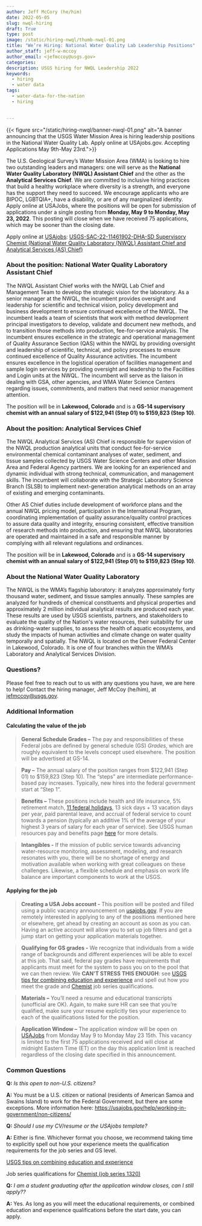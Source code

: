 ```yaml
---
author: Jeff McCory (he/him)
date: 2022-05-05
slug: nwql-hiring
draft: True
type: post
image: /static/hiring-nwql/thumb-nwql-01.png
title: "We’re Hiring: National Water Quality Lab Leadership Positions"
author_staff: jeff-w-mccoy
author_email: <jefmccoy@usgs.gov>
categories:
description: USGS hiring for NWQL Leadership 2022 
keywords:
  - hiring
  - water data
tags:
  - water-data-for-the-nation
  - hiring
  

---
```

{{< figure src="/static/hiring-nwql/banner-nwql-01.png" alt="A banner announcing that the USGS Water Mission Area is hiring leadership positions in the National Water Quality Lab. Apply online at USAjobs.gov. Accepting Applications May 9th-May 23rd.">}}

The U.S. Geological Survey’s Water Mission Area (WMA) is looking to hire two outstanding leaders and managers: one will serve as the **National Water Quality Laboratory (NWQL) Assistant Chief** and the other as the **Analytical Services Chief**. We are committed to inclusive hiring practices that build a healthy workplace where diversity is a strength, and everyone has the support they need to succeed. We encourage applicants who are BIPOC, LGBTQIA+, have a disability, or are of any marginalized identity. Apply online at USAJobs, where the positions will be open for submission of applications under a single posting from **Monday, May 9 to Monday, May 23, 2022**. This posting will close when we have received 75 applications, which may be sooner than the closing date.   

Apply online at [USAjobs](https://www.usajobs.gov/): [USGS-SAC-22-11461902-DHA-SD Supervisory Chemist (National Water Quality Laboratory (NWQL) Assistant Chief and Analytical Services (AS) Chief)](https://www.usajobs.gov/job/651909900)  

### About the position: National Water Quality Laboratory Assistant Chief   
The NWQL Assistant Chief works with the NWQL Lab Chief and Management Team to develop the strategic vision for the laboratory.  As a senior manager at the NWQL, the incumbent provides oversight and leadership for scientific and technical vision, policy development and business development to ensure continued excellence of the NWQL.  The incumbent leads a team of scientists that work with method development principal investigators to develop, validate and document new methods, and to transition those methods into production, fee-for-service analysis.  The incumbent ensures excellence in the strategic and operational management of Quality Assurance Section (QAS) within the NWQL by providing oversight and leadership of scientific, technical, and policy processes to ensure continued excellence of Quality Assurance activities.  The incumbent ensures excellence in the logistical operation of facilities management and sample login services by providing oversight and leadership to the Facilities and Login units at the NWQL. The incumbent will serve as the liaison in dealing with GSA, other agencies, and WMA Water Science Centers regarding issues, commitments, and matters that need senior management attention. 

The position will be in **Lakewood, Colorado** and is a **GS-14 supervisory chemist with an annual salary of $122,941 (Step 01) to $159,823 (Step 10)**.

### About the position: Analytical Services Chief 
   
The NWQL Analytical Services (AS) Chief is responsible for supervision of the NWQL production analytical units that conduct fee-for-service environmental chemical contaminant analyses of water, sediment, and tissue samples collected by USGS Water Science Centers and other Mission Area and Federal Agency partners. We are looking for an experienced and dynamic individual with strong technical, communication, and management skills.  The incumbent will collaborate with the Strategic Laboratory Science Branch (SLSB) to implement next-generation analytical methods on an array of existing and emerging contaminants.  

Other AS Chief duties include development of workforce plans and the annual NWQL pricing model, participation in the International Program, coordinating implementation of quality assurance/quality control practices to assure data quality and integrity, ensuring consistent, effective transition of research methods into production, and ensuring that NWQL laboratories are operated and maintained in a safe and responsible manner by complying with all relevant regulations and ordinances.  

The position will be in **Lakewood, Colorado** and is a **GS-14 supervisory chemist with an annual salary of $122,941 (Step 01) to $159,823 (Step 10)**.

### About the National Water Quality Laboratory 
The NWQL is the WMA’s flagship laboratory: it analyzes approximately forty thousand water, sediment, and tissue samples annually. These samples are analyzed for hundreds of chemical constituents and physical properties and approximately 2 million individual analytical results are produced each year. These results are used by USGS scientists, partners, and stakeholders to evaluate the quality of the Nation's water resources, their suitability for use as drinking-water supplies, to assess the health of aquatic ecosystems, and study the impacts of human activities and climate change on water quality temporally and spatially. The NWQL is located on the Denver Federal Center in Lakewood, Colorado. It is one of four branches within the WMA’s Laboratory and Analytical Services Division. 

### Questions?
Please feel free to reach out to us with any questions you have, we are here to help! Contact the hiring manager, Jeff McCoy (he/him), at jefmccoy@usgs.gov. 

### Additional Information 

#### Calculating the value of the job
> **General Schedule Grades –** The pay and responsibilities of these Federal jobs are defined by general schedule (GS) _Grades,_ which are roughly equivalent to the levels concept used elsewhere. The position will be advertised at GS-14.

> **Pay –** The annual salary of the position ranges from $122,941 (Step 01) to $159,823 (Step 10). The “steps” are intermediate performance-based pay increases. Typically, new hires into the federal government start at “Step 1”.

> **Benefits –** These positions include health and life insurance, 5% retirement match, [11 federal holidays](https://www.opm.gov/policy-data-oversight/pay-leave/federal-holidays/#url=2022), 13 sick days + 13 vacation days per year, paid parental leave, and accrual of federal service to count towards a pension (typically an additive 1% of the average of your highest 3 years of salary for each year of service). See USGS human resources pay and benefits page [here](https://www.usgs.gov/about/organization/science-support/human-capital/pay-and-benefits) for more details. 

> **Intangibles -** If the mission of public service towards advancing water-resource monitoring, assessment, modeling, and research resonates with you, there will be no shortage of energy and motivation available when working with great colleagues on these challenges. Likewise, a flexible schedule and emphasis on work life balance are important components to work at the USGS. 

#### Applying for the job
> **Creating a USA Jobs account -** This position will be posted and filled using a public vacancy announcement on [usajobs.gov](https://www.usajobs.gov/). If you are remotely interested in applying to any of the positions mentioned here or elsewhere, get ahead by creating an account as soon as you can. Having an active account will allow you to set up job filters and get a jump start on getting your application materials together. 

> **Qualifying for GS grades -** We recognize that individuals from a wide range of backgrounds and different experiences will be able to excel at this job. That said, federal pay grades have requirements that applicants must meet for the system to pass you on to the pool that we can then review. We **CAN'T STRESS THIS ENOUGH**: see [USGS tips for combining education and experience](https://www.usgs.gov/human-capital/basic-education-requirement-combining-education-and-experience) and spell out how you meet the grade and [Chemist](https://www.usgs.gov/human-capital/chemist-gs-1320) job series qualifications. 

> **Materials –** You’ll need a resume and educational transcripts (unofficial are OK). Again, to make sure HR can see that you’re qualified, make sure your resume explicitly ties your experience to each of the qualifications listed for the position.

> **Application Window –** The application window will be open on [USAJobs](https://www.usajobs.gov/) from Monday May 9 to Monday May 23 15th. This vacancy is limited to the first 75 applications received and will close at midnight Eastern Time (ET) on the day this application limit is reached regardless of the closing date specified in this announcement.

### Common Questions 

**Q:** _Is this open to non-U.S. citizens?_  

**A:** You must be a U.S. citizen or national (residents of American Samoa and Swains Island) to work for the Federal Government, but there are some exceptions. More information here: https://usajobs.gov/help/working-in-government/non-citizens/  

**Q:** _Should I use my CV/resume or the USAjobs template?_  

**A:** Either is fine. Whichever format you choose, we recommend taking time to explicitly spell out how your experience meets the qualification requirements for the job series and GS level.

[USGS tips on combining education and experience](https://www.usgs.gov/human-capital/basic-education-requirement-combining-education-and-experience)   

Job series qualifications for [Chemist (job series 1320)](https://www.usgs.gov/human-capital/chemist-gs-1320)
 
**Q:** _I am a student graduating after the application window closes, can I still apply??_  

**A:** Yes. As long as you will meet the educational requirements, or combined education and experience qualifications before the start date, you can apply.  
